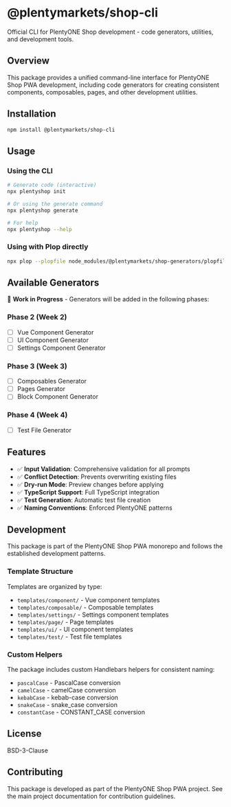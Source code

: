 # @plentymarkets/shop-cli

Official CLI for PlentyONE Shop development - code generators, utilities, and development tools.

## Overview

This package provides a unified command-line interface for PlentyONE Shop PWA development, including code generators for creating consistent components, composables, pages, and other development utilities.

## Installation

```bash
npm install @plentymarkets/shop-cli
```

## Usage

### Using the CLI

```bash
# Generate code (interactive)
npx plentyshop init

# Or using the generate command
npx plentyshop generate

# For help
npx plentyshop --help
```

### Using with Plop directly

```bash
npx plop --plopfile node_modules/@plentymarkets/shop-generators/plopfile.js
```

## Available Generators

🚧 **Work in Progress** - Generators will be added in the following phases:

### Phase 2 (Week 2)

- [ ] Vue Component Generator
- [ ] UI Component Generator
- [ ] Settings Component Generator

### Phase 3 (Week 3)

- [ ] Composables Generator
- [ ] Pages Generator
- [ ] Block Component Generator

### Phase 4 (Week 4)

- [ ] Test File Generator

## Features

- ✅ **Input Validation**: Comprehensive validation for all prompts
- ✅ **Conflict Detection**: Prevents overwriting existing files
- ✅ **Dry-run Mode**: Preview changes before applying
- ✅ **TypeScript Support**: Full TypeScript integration
- ✅ **Test Generation**: Automatic test file creation
- ✅ **Naming Conventions**: Enforced PlentyONE patterns

## Development

This package is part of the PlentyONE Shop PWA monorepo and follows the established development patterns.

### Template Structure

Templates are organized by type:

- `templates/component/` - Vue component templates
- `templates/composable/` - Composable templates
- `templates/settings/` - Settings component templates
- `templates/page/` - Page templates
- `templates/ui/` - UI component templates
- `templates/test/` - Test file templates

### Custom Helpers

The package includes custom Handlebars helpers for consistent naming:

- `pascalCase` - PascalCase conversion
- `camelCase` - camelCase conversion
- `kebabCase` - kebab-case conversion
- `snakeCase` - snake_case conversion
- `constantCase` - CONSTANT_CASE conversion

## License

BSD-3-Clause

## Contributing

This package is developed as part of the PlentyONE Shop PWA project. See the main project documentation for contribution guidelines.
